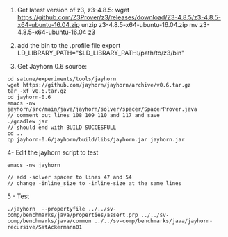 1. Get latest version of z3, z3-4.8.5:
wget https://github.com/Z3Prover/z3/releases/download/Z3-4.8.5/z3-4.8.5-x64-ubuntu-16.04.zip
unzip z3-4.8.5-x64-ubuntu-16.04.zip
mv z3-4.8.5-x64-ubuntu-16.04 z3

2. add the bin to the .profile file
export LD_LIBRARY_PATH="$LD_LIBRARY_PATH:/path/to/z3/bin"

3. Get Jayhorn 0.6 source:
```shell
cd satune/experiments/tools/jayhorn
wget https://github.com/jayhorn/jayhorn/archive/v0.6.tar.gz
tar -xf v0.6.tar.gz
cd jayhorn-0.6
emacs -nw jayhorn/src/main/java/jayhorn/solver/spacer/SpacerProver.java
// comment out lines 108 109 110 and 117 and save
./gradlew jar
// should end with BUILD SUCCESFULL
cd ..
cp jayhorn-0.6/jayhorn/build/libs/jayhorn.jar jayhorn.jar
``` 

4- Edit the jayhorn script to test
```shell
emacs -nw jayhorn

// add -solver spacer to lines 47 and 54
// change -inline_size to -inline-size at the same lines
```

5 - Test
```shell
./jayhorn  --propertyfile ../../sv-comp/benchmarks/java/properties/assert.prp ../../sv-comp/benchmarks/java/common ../../sv-comp/benchmarks/java/jayhorn-recursive/SatAckermann01
```